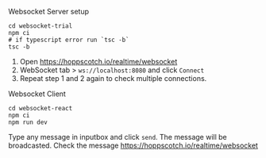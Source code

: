 Websocket Server setup
```
cd websocket-trial
npm ci
# if typescript error run `tsc -b`
tsc -b 
```

1. Open https://hoppscotch.io/realtime/websocket
2. WebSocket tab > `ws://localhost:8080` and click `Connect`
3. Repeat step 1 and 2 again to check multiple connections.


Websocket Client 
```
cd websocket-react 
npm ci
npm run dev
```
Type any message in inputbox and click `send`. The message will be broadcasted.
Check the message https://hoppscotch.io/realtime/websocket
